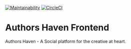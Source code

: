 [![Maintainability](https://api.codeclimate.com/v1/badges/e83a4b44754a50dd6a2a/maintainability)](https://codeclimate.com/github/andela/kingsmen-ah-frontend/maintainability) [![CircleCI](https://circleci.com/gh/andela/kingsmen-ah-frontend.svg?style=svg)](https://circleci.com/gh/andela/kingsmen-ah-frontend)

# Authors Haven Frontend
Authors Haven - A Social platform for the creative at heart.
